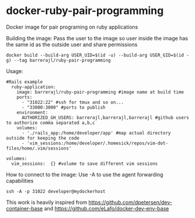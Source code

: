 # docker-ruby-pair-programming
Docker image for pair programing on ruby applications

Building the image:
Pass the user to the image so user inside the image has the same id as the outside user and share permissions
```
docker build --build-arg USER_UID=$(id -u) --build-arg USER_GID=$(id -g) --tag barrerajl/ruby-pair-programming
```


Usage:

```
#Rails example
  ruby-application:
    image: barrerajl/ruby-pair-programming #image name at build time
    ports:
      - "31022:22" #ssh for tmux and so on...
      - "33000:3000" #ports to publish
    environment:
      AUTHORIZED_GH_USERS: barrerajl,barrerajl,barrerajl #github users to authorize comma separated a,b,c
    volumes:
      - './rails_app:/home/developer/app' #map actual directory outside for keeping the code
      - 'vim_sessions:/home/developer/.homesick/repos/vim-dot-files/home/.vim/sessions'

volumes:
  vim_sessions:  {} #volume to save different vim sessions
```

How to connect to the image:
Use -A to use the agent forwarding capabilities
```
ssh -A -p 31022 developer@mydockerhost
```

This work is heavily inspired from https://github.com/dpetersen/dev-container-base and https://github.com/eLafo/docker-dev-env-base


